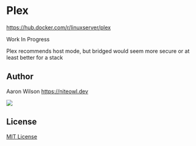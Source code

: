 # Plex
https://hub.docker.com/r/linuxserver/plex

Work In Progress

Plex recommends host mode, but bridged would seem more secure or at least better for a stack 



## Author

Aaron Wilson <https://niteowl.dev>

[![](https://cdn.buymeacoffee.com/buttons/default-blue.png)](https://www.buymeacoffee.com/slochewie)

## License

[MIT License](./LICENSE)